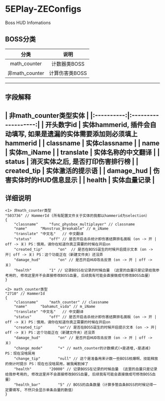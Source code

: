 # 5EPlay-ZEConfigs
Boss HUD Infomations
## BOSS分类
| 分类 | 说明            		|
|:----------:|:-------------------:|
| math_counter  | 计数器类BOSS  	|
| 非math_counter  | 计算伤害类BOSS 	|
---
## 字段解释
| 非math_counter类型实体 |
|:----------:|:-------------------:|
| 开头数字id  | 实体hammerid, 插件会自动填写, 如果是遗漏的实体需要添加则必须填上hammerid 	|
| classname  | 实体classname	|
| name  | 实体m_iName	|
| translate  | 实体名称的中文翻译	|
| status  | 消灭实体之后, 是否打印伤害排行榜	|
| created_tip | 实体激活的提示语	|
| damage_hud  | 伤害实体时的HUD信息显示	|
| health  | 实体血量记录	|
---

## 详细说明
```
<1> 非math_counter类型
"503736" // HammerId (所有配置文件关于实体的我都以hammerid为selection）
{
	"classname"		"func_physbox_multiplayer" // classname
	"name"		"Monstruo_Breakable" // m_iName
	"translate"	"中文名"	// 中文翻译
	"status"		"off" // 是否开启击杀统计即伤害结算排名面板 (on -> 开 | off -> 关) PS：慎用，请你在知道你真正需要的时候在开启on
	"created_tip"		"on"  // 是否在BOSS诞生的时候开启提示文本 (on -> 开| off -> 关) PS：这个功能正在（新建文件夹）还没弄
	"damage_hud"		"on" // 是否开启HUD攻击反馈 (on -> 开 | off -> 关)
	"health"		"1" // 记录BOSS在记录的时候血量 （这里的血量只是记录给我参考用的, 修改这里并不会直接修改BOSS血量, 后续我有可能会直接做成可修改BOSS血量）
}
```
```
<2> math_counter类型
"2710" // HammerId
{
	"classname"		"math_counter" // classname
	"name"		"bahamut_vida" // m_iName
	"translate"	"中文名"	// 中文翻译
	"status"		"off" // 是否开启击杀统计即伤害结算排名面板 (on -> 开 | off -> 关) PS：慎用，请你在知道你真正需要的时候在开启on
	"created_tip"		"on"// 是否在BOSS诞生的时候开启提示文本 (on -> 开| off -> 关) PS：这个功能正在（新建文件夹）还没弄
	"damage_hud"		"on" // 是否开启HUD攻击反馈 (on -> 开 | off -> 关)
	"change_mode"		"+" // math_counter的计数模式(+是递增,-是递减) PS：现在没啥屌用
	"change_tip"		"null" // 这个是准备用来计数一些BOSS核爆啊、技能释放的倒计时提示 PS：现在也没啥屌用，被我阉割掉了
	"health"		"20000" // 记录BOSS在记录的时候血量 （这里的血量只是记录给我参考用的, 修改这里并不会直接修改BOSS血量, 后续我有可能会直接做成可修改BOSS血量）
	"health_bar"		"5" // BOSS的血条数量（计算多管血条BOSS的时候记得一定要填写, 不然只会显示单条血量的数值）
}
```
